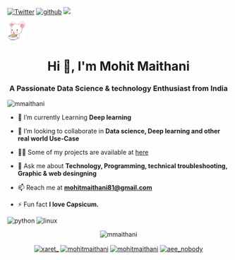  
[![Twitter](https://img.shields.io/twitter/follow/xaret_?style=social)](https://twitter.com/xaret_)
[![github](https://img.shields.io/github/followers/mmaithani?label=Follow&style=social)](https://github.com/login?return_to=%2Fmmaithani)
[<img src="https://github.com/favicon.ico" width="20"> ](https://github.com/mmaithani)  

<img width="40" src="https://github.com/mmaithani/mmaithani/blob/master/original.gif" alt="kitty" />

<h1 align="center">Hi 👋, I'm Mohit Maithani</h1>
<h3 align="center">A Passionate Data Science & technology Enthusiast from India</h3>

<p align="left"> <img src="https://komarev.com/ghpvc/?username=mmaithani" alt="mmaithani" /> </p>

- 🔭 I’m currently Learning **Deep learning**

- 👯 I’m looking to collaborate in **Data science, Deep learning and other real world Use-Case**

- 👨‍💻 Some of my projects are available at [here](https://mmaithani.github.io/#portfolio)

- 💬 Ask me about **Technology, Programming, technical troubleshooting, Graphic & web desingning**

- 📫  Reach me at **mohitmaithani81@gmail.com**

- ⚡ Fun fact **I love Capsicum.**

<p align="left"><img src="https://devicons.github.io/devicon/devicon.git/icons/python/python-original-wordmark.svg" alt="python" width="20" height="20"/> <img src="https://devicons.github.io/devicon/devicon.git/icons/linux/linux-original.svg" alt="linux" width="20" height="20"/></p><p align="center"> <img src="https://github-readme-stats.vercel.app/api?username=mmaithani&show_icons=true" alt="mmaithani" /> </p>

<p align="center">
<a href="https://twitter.com/xaret_" target="blank"><img align="center" src="https://cdn.jsdelivr.net/npm/simple-icons@3.0.1/icons/twitter.svg" alt="xaret_" height="20" width="20" /></a>
<a href="https://linkedin.com/in/mohitmaithani" target="blank"><img align="center" src="https://cdn.jsdelivr.net/npm/simple-icons@3.0.1/icons/linkedin.svg" alt="mohitmaithani" height="20" width="20" /></a>
<a href="https://kaggle.com/mohitmaithani" target="blank"><img align="center" src="https://cdn.jsdelivr.net/npm/simple-icons@3.0.1/icons/kaggle.svg" alt="mohitmaithani" height="20" width="20" /></a>
<a href="https://instagram.com/aee_nobody" target="blank"><img align="center" src="https://cdn.jsdelivr.net/npm/simple-icons@3.0.1/icons/instagram.svg" alt="aee_nobody" height="20" width="20" /></a>
</p>
